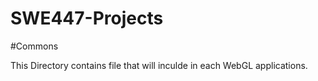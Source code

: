 # SWE447-Projects
#Commons


This Directory contains file that will inculde in each WebGL applications. 
